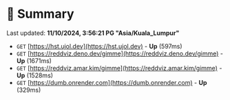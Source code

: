 # 📖 Summary
Last updated: **11/10/2024, 3:56:21 PG "Asia/Kuala_Lumpur"**

- `GET` [https://hst.ujol.dev](https://hst.ujol.dev) - **Up** (597ms)
- `GET` [https://reddviz.deno.dev/gimme](https://reddviz.deno.dev/gimme) - **Up** (1671ms)
- `GET` [https://reddviz.amar.kim/gimme](https://reddviz.amar.kim/gimme) - **Up** (1528ms)
- `GET` [https://dumb.onrender.com](https://dumb.onrender.com) - **Up** (329ms)
